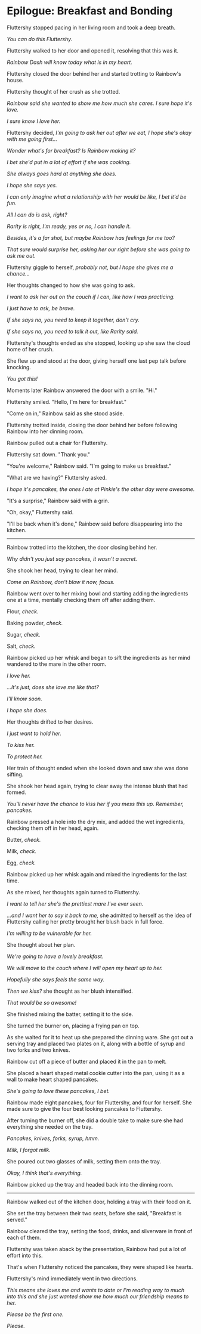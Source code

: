 # Epilogue: Breakfast and Bonding

Fluttershy stopped pacing in her living room and took a deep breath.

*You can do this Fluttershy.*

Fluttershy walked to her door and opened it, resolving that this was it.

*Rainbow Dash will know today what is in my heart.*

Fluttershy closed the door behind her and started trotting to Rainbow's house.

Fluttershy thought of her crush as she trotted.

*Rainbow said she wanted to show me how much she cares. I sure hope it's love.*

*I sure know I love her.*

Fluttershy decided, *I'm going to ask her out after we eat, I hope she's okay with me going first...*

*Wonder what's for breakfast? Is Rainbow making it?*

*I bet she'd put in a lot of effort if she was cooking.*

*She always goes hard at anything she does.*

*I hope she says yes.*

*I can only imagine what a relationship with her would be like, I bet it'd be fun.*

*All I can do is ask, right?*

*Rarity is right, I'm ready, yes or no, I can handle it.*

*Besides, it's a far shot, but maybe Rainbow has feelings for me too?*

*That sure would surprise her, asking her our right before she was going to ask me out.*

Fluttershy giggle to herself, *probably not, but I hope she gives me a chance...*

Her thoughts changed to how she was going to ask.

*I want to ask her out on the couch if I can, like how I was practicing.*

*I just have to ask, be brave.*

*If she says no, you need to keep it together, don't cry.*

*If she says no, you need to talk it out, like Rarity said.*

Fluttershy's thoughts ended as she stopped, looking up she saw the cloud home of her crush.

She flew up and stood at the door, giving herself one last pep talk before knocking.

*You got this!*

Moments later Rainbow answered the door with a smile. "Hi."

Fluttershy smiled. "Hello, I'm here for breakfast."

"Come on in," Rainbow said as she stood aside.

Fluttershy trotted inside, closing the door behind her before following Rainbow into her dinning room.

Rainbow pulled out a chair for Fluttershy.

Fluttershy sat down. "Thank you."

"You're welcome," Rainbow said. "I'm going to make us breakfast."

"What are we having?" Fluttershy asked.

*I hope it's pancakes, the ones I ate at Pinkie's the other day were awesome.*

"It's a surprise," Rainbow said with a grin.

"Oh, okay," Fluttershy said.

"I'll be back when it's done," Rainbow said before disappearing into the kitchen.

***

Rainbow trotted into the kitchen, the door closing behind her.

*Why didn't you just say pancakes, it wasn't a secret.*

She shook her head, trying to clear her mind.

*Come on Rainbow, don't blow it now, focus.*

Rainbow went over to her mixing bowl and starting adding the ingredients one at a time, mentally checking them off after adding them.

Flour, *check.*

Baking powder, *check.*

Sugar, *check.*

Salt, *check.*

Rainbow picked up her whisk and began to sift the ingredients as her mind wandered to the mare in the other room.

*I love her.*

*...It's just, does she love me like that?*

*I'll know soon.*

*I hope she does.*

Her thoughts drifted to her desires.

*I just want to hold her.*

*To kiss her.*

*To protect her.*

Her train of thought ended when she looked down and saw she was done sifting.

She shook her head again, trying to clear away the intense blush that had formed.

*You'll never have the chance to kiss her if you mess this up. Remember, pancakes.*

Rainbow pressed a hole into the dry mix, and added the wet ingredients, checking them off in her head, again.

Butter, *check.*

Milk, *check.*

Egg, *check.*

Rainbow picked up her whisk again and mixed the ingredients for the last time.

As she mixed, her thoughts again turned to Fluttershy.

*I want to tell her she's the prettiest mare I've ever seen.*

*...and I want her to say it back to me,* she admitted to herself as the idea of Fluttershy calling her pretty brought her blush back in full force.

*I'm willing to be vulnerable for her.*

She thought about her plan.

*We're going to have a lovely breakfast.*

*We will move to the couch where I will open my heart up to her.*

*Hopefully she says feels the same way.*

*Then we kiss?* she thought as her blush intensified.

*That would be so awesome!*

She finished mixing the batter, setting it to the side.

She turned the burner on, placing a frying pan on top.

As she waited for it to heat up she prepared the dinning ware. She got out a serving tray and placed two plates on it, along with a bottle of syrup and two forks and two knives.

Rainbow cut off a piece of butter and placed it in the pan to melt.

She placed a heart shaped metal cookie cutter into the pan, using it as a wall to make heart shaped pancakes.

*She's going to love these pancakes, I bet.*

Rainbow made eight pancakes, four for Fluttershy, and four for herself. She made sure to give the four best looking pancakes to Fluttershy.

After turning the burner off, she did a double take to make sure she had everything she needed on the tray.

*Pancakes, knives, forks, syrup, hmm.*

*Milk, I forgot milk.*

She poured out two glasses of milk, setting them onto the tray.

*Okay, I think that's everything.*

Rainbow picked up the tray and headed back into the dinning room.

***

Rainbow walked out of the kitchen door, holding a tray with their food on it.

She set the tray between their two seats, before she said, "Breakfast is served."

Rainbow cleared the tray, setting the food, drinks, and silverware in front of each of them.

Fluttershy was taken aback by the presentation, Rainbow had put a lot of effort into this.

That's when Fluttershy noticed the pancakes, they were shaped like hearts.

Fluttershy's mind immediately went in two directions.

*This means she loves me and wants to date or I'm reading way to much into this and she just wanted show me how much our friendship means to her.*

*Please be the first one.*

*Please.*

